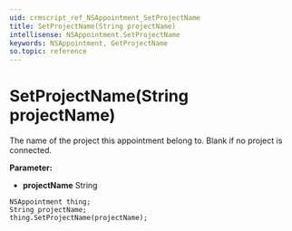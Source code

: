 ```yaml
---
uid: crmscript_ref_NSAppointment_SetProjectName
title: SetProjectName(String projectName)
intellisense: NSAppointment.SetProjectName
keywords: NSAppointment, GetProjectName
so.topic: reference
---
```


# SetProjectName(String projectName)

The name of the project this appointment belong to. Blank if no project is connected.

**Parameter:** 
* **projectName** String

```crmscript
NSAppointment thing;
String projectName;
thing.SetProjectName(projectName);
```

